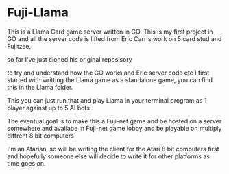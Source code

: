 # Fuji-Llama 
This is a Llama Card game server written in GO. 
This is my first project in GO and all the server code is lifted from Eric Carr's work on 5 card stud and Fujitzee, 

so far I've just cloned his original reposisory 

to try and understand how the GO works and Eric server code etc I first started with writting the Llama game as
a standalone game, you can find this in the Llama folder. 

This you can just run that and play Llama in your terminal program as 1 player against up to 5 AI bots

The eventual goal is to make this a Fuji-net game and be hosted on a server somewhere and availabe in Fuji-net game lobby 
and be playable on multiply diffrent 8 bit computers

I'm an Atarian, so will be writing the client for the Atari 8 bit computers first and hopefully 
someone else will decide to write it for other platforms as time goes on.

